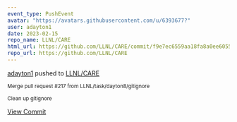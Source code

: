 ```yaml
---
event_type: PushEvent
avatar: "https://avatars.githubusercontent.com/u/6393677?"
user: adayton1
date: 2023-02-15
repo_name: LLNL/CARE
html_url: https://github.com/LLNL/CARE/commit/f9e7ec6559aa18fa8a0ee6055386846293d0205f
repo_url: https://github.com/LLNL/CARE
---
```


<a href='https://github.com/adayton1' target='_blank'>adayton1</a> pushed to <a href='https://github.com/LLNL/CARE' target='_blank'>LLNL/CARE</a>

<small>Merge pull request #217 from LLNL/task/dayton8/gitignore

Clean up gitignore</small>

<a href='https://github.com/LLNL/CARE/commit/f9e7ec6559aa18fa8a0ee6055386846293d0205f' target='_blank'>View Commit</a>